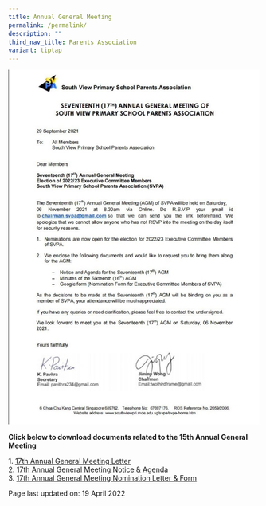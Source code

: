 ```yaml
---
title: Annual General Meeting
permalink: /permalink/
description: ""
third_nav_title: Parents Association
variant: tiptap
---
```

<img src="/images/agm.jpeg">
<p><strong>Click below to download documents related to the 15th Annual General Meeting</strong></p>
<p>1. <a href="https://drive.google.com/file/d/1nhUW2ambBRZf3OGJn8NGyBBylBEN6tkS/view?usp=sharing" target="_blank" rel="noopener"><u>17th Annual General Meeting Letter</u></a><br>2.&nbsp;<a href="https://drive.google.com/file/d/1NcjIVsIoJ4AmSKDYn-jdobFPYIsM4nOp/view?usp=sharing" target="_blank" rel="noopener"><u>17th Annual General Meeting Notice &amp; Agenda</u></a><br>3.&nbsp;<a href="https://drive.google.com/file/d/1vQHbU0G984XJZoD7917SWelhMRorODhp/view?usp=sharing" target="_blank" rel="noopener"><u>17th Annual General Meeting Nomination Letter &amp; Form</u></a></p>
<p>Page last updated on: 19 April 2022</p>